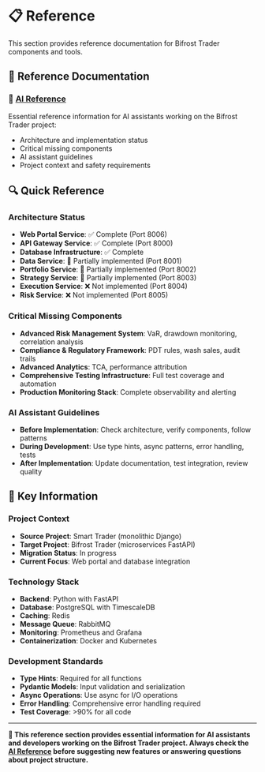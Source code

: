 # 📋 Reference

This section provides reference documentation for Bifrost Trader components and tools.

## 🎯 **Reference Documentation**

### **🤖 [AI Reference](ai-reference.md)**
Essential reference information for AI assistants working on the Bifrost Trader project:
- Architecture and implementation status
- Critical missing components
- AI assistant guidelines
- Project context and safety requirements

## 🔍 **Quick Reference**

### **Architecture Status**
- **Web Portal Service**: ✅ Complete (Port 8006)
- **API Gateway Service**: ✅ Complete (Port 8000)
- **Database Infrastructure**: ✅ Complete
- **Data Service**: 🔄 Partially implemented (Port 8001)
- **Portfolio Service**: 🔄 Partially implemented (Port 8002)
- **Strategy Service**: 🔄 Partially implemented (Port 8003)
- **Execution Service**: ❌ Not implemented (Port 8004)
- **Risk Service**: ❌ Not implemented (Port 8005)

### **Critical Missing Components**
- **Advanced Risk Management System**: VaR, drawdown monitoring, correlation analysis
- **Compliance & Regulatory Framework**: PDT rules, wash sales, audit trails
- **Advanced Analytics**: TCA, performance attribution
- **Comprehensive Testing Infrastructure**: Full test coverage and automation
- **Production Monitoring Stack**: Complete observability and alerting

### **AI Assistant Guidelines**
- **Before Implementation**: Check architecture, verify components, follow patterns
- **During Development**: Use type hints, async patterns, error handling, tests
- **After Implementation**: Update documentation, test integration, review quality

## 🎯 **Key Information**

### **Project Context**
- **Source Project**: Smart Trader (monolithic Django)
- **Target Project**: Bifrost Trader (microservices FastAPI)
- **Migration Status**: In progress
- **Current Focus**: Web portal and database integration

### **Technology Stack**
- **Backend**: Python with FastAPI
- **Database**: PostgreSQL with TimescaleDB
- **Caching**: Redis
- **Message Queue**: RabbitMQ
- **Monitoring**: Prometheus and Grafana
- **Containerization**: Docker and Kubernetes

### **Development Standards**
- **Type Hints**: Required for all functions
- **Pydantic Models**: Input validation and serialization
- **Async Operations**: Use async for I/O operations
- **Error Handling**: Comprehensive error handling required
- **Test Coverage**: >90% for all code

---

**🎯 This reference section provides essential information for AI assistants and developers working on the Bifrost Trader project. Always check the [AI Reference](ai-reference.md) before suggesting new features or answering questions about project structure.**
